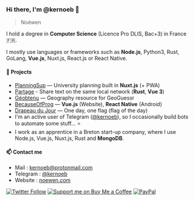 ### Hi there, I'm @kernoeb 👋
> Noéwen  

I hold a degree in **Computer Science** (Licence Pro DLIS, Bac+3) in France :fr:.

I mostly use languages or frameworks such as **Node.js**, Python3, Rust, GoLang, **Vue.js**, Nuxt.js, React.js or React Native.

#### 🔭 Projects

- [PlanningSup](https://github.com/kernoeb/planningsup) — University planning built in **Nuxt.js** (+ PWA)
- [Partage](https://github.com/kernoeb/partage) - Share text on the same local network (**Rust**, **Vue 3**)
- [Géobtenu](https://github.com/kernoeb/geobtenu) — Geography resource for GeoGuessr
- [BecauseOfProg](https://github.com/BecauseOfProg) — **Vue.js** (Website), **React Native** (Android)
- [Drapeau du Jour](https://drapeaudujour.noewen.com/) — One day, one flag (flag of the day)
- I'm an active user of Telegram ([@kernoeb](https://t.me/kernoeb)), so I occasionally build bots to automate some stuff... :star:
- I work as an apprentice in a Breton start-up company, where I use Node.js, Vue.js, Nuxt.js, Rust and **MongoDB**.


#### 📫 Contact me
- Mail : kernoeb@protonmail.com  
- Telegram : [@kernoeb](https://t.me/kernoeb)
- Website : [noewen.com](https://noewen.com)

[![Twitter Follow](https://img.shields.io/twitter/follow/kernoeb?color=%231DA1F2&label=Twitter&logo=Twitter&style=for-the-badge)](https://twitter.com/kernoeb) 
[![Support me on Buy Me a Coffee](https://img.shields.io/badge/Support%20me-☕-orange.svg?style=for-the-badge&label=Buy%20me%20a%20coffee)](https://www.buymeacoffee.com/kernoeb)
[![PayPal](https://img.shields.io/badge/Donate-💵-yellow.svg?style=for-the-badge&label=PayPal)](https://www.paypal.com/kernoeb)
